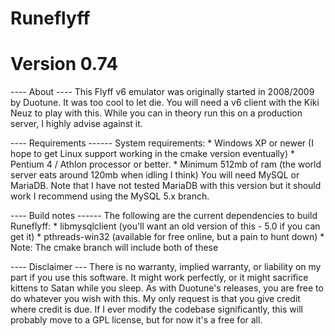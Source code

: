 # Runeflyff
# Version 0.74

---- About ----
This Flyff v6 emulator was originally started in 2008/2009 by Duotune. It was too cool to let die.
You will need a v6 client with the Kiki Neuz to play with this.
While you can in theory run this on a production server, I highly advise against it.

---- Requirements ------
System requirements:
	* Windows XP or newer (I hope to get Linux support working in the cmake version eventually)
	* Pentium 4 / Athlon processor or better.
	* Minimum 512mb of ram (the world server eats around 120mb when idling I think)
You will need MySQL or MariaDB. Note that I have not tested MariaDB with this version but it should work
I recommend using the MySQL 5.x branch.

---- Build notes ------
The following are the current dependencies to build Runeflyff:
	* libmysqlclient (you'll want an old version of this - 5.0 if you can get it)
	* pthreads-win32 (available for free online, but a pain to hunt down)
	* Note: The cmake branch will include both of these

---- Disclaimer ---
There is no warranty, implied warranty, or liability on my part if you use this software. It might
work perfectly, or it might sacrifice kittens to Satan while you sleep. As with Duotune's releases,
you are free to do whatever you wish with this. My only request is that you give credit where credit is
due. If I ever modify the codebase significantly, this will probably move to a GPL license, but for now 
it's a free for all.